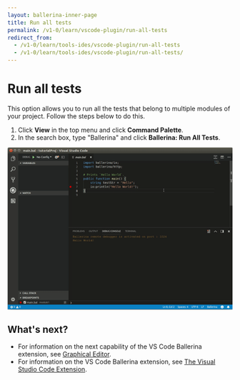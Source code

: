 ```yaml
---
layout: ballerina-inner-page
title: Run all tests
permalink: /v1-0/learn/vscode-plugin/run-all-tests
redirect_from:
  - /v1-0/learn/tools-ides/vscode-plugin/run-all-tests
  - /v1-0/learn/tools-ides/vscode-plugin/run-all-tests/
---
```


# Run all tests

This option allows you to run all the tests that belong to multiple modules of your project. Follow the steps below to do this.

1. Click **View** in the top menu and click **Command Palette**.
2. In the search box, type "Ballerina" and click **Ballerina: Run All Tests**.

![Run all tests](/v1-0/learn/images/run-all-tests.gif)

## What's next?

- For information on the next capability of the VS Code Ballerina extension, see [Graphical Editor](/v1-0/learn/vscode-plugin/graphical-editor.md).
- For information on the VS Code Ballerina extension, see [The Visual Studio Code Extension](/v1-0/learn/vscode-plugin.md).